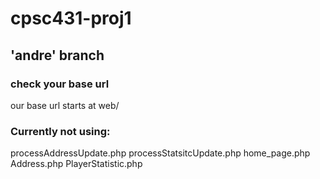 # cpsc431-proj1
## 'andre' branch

### check your base url
our base url starts at web/

### Currently not using:
processAddressUpdate.php
processStatsitcUpdate.php
home_page.php
Address.php
PlayerStatistic.php